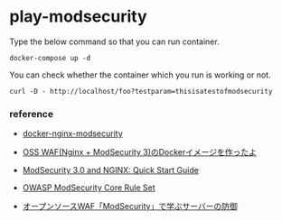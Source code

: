 # play-modsecurity

Type the below command so that you can run container.

`docker-compose up -d`

You can check whether the container which you run is working or not.

`curl -D - http://localhost/foo?testparam=thisisatestofmodsecurity`

### reference
- [docker-nginx-modsecurity](https://github.com/Fufuhu/docker-nginx-modsecurity)

- [OSS WAF(Nginx + ModSecurity 3)のDockerイメージを作ったよ](https://note.com/ryoma_0923/n/ndff9c1a58743)

- [ModSecurity 3.0 and NGINX: Quick Start Guide](https://www.nginx.com/resources/library/modsecurity-3-nginx-quick-start-guide/)

- [OWASP ModSecurity Core Rule Set](https://owasp.org/www-project-modsecurity-core-rule-set/)

- [オープンソースWAF「ModSecurity」で学ぶサーバーの防御](https://persol-tech-s.co.jp/corporate/security/article.html?id=2)

